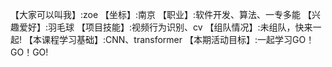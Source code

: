 【大家可以叫我】:zoe
【坐标】:南京
【职业】:软件开发、算法、一专多能
【兴趣爱好】:羽毛球
【项目技能】:视频行为识别、cv
【组队情况】:未组队，快来一起!
【本课程学习基础】:CNN、transformer
【本期活动目标】:一起学习GO！GO！GO!